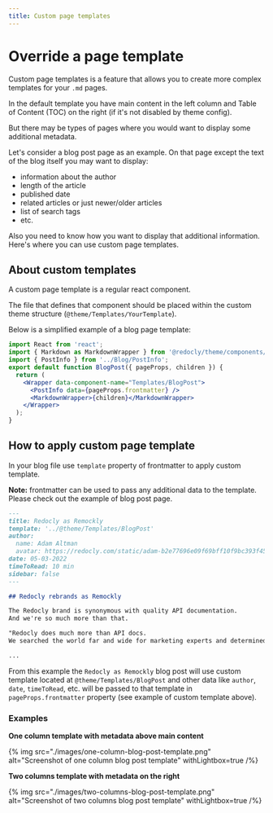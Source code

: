 ```yaml
---
title: Custom page templates
---
```


# Override a page template

Custom page templates is a feature that allows you to create more complex templates for your `.md` pages.

In the default template you have main content in the left column and Table of Content (TOC) on the right (if it's not disabled by theme config).

But there may be types of pages where you would want to display some additional metadata.

Let's consider a blog post page as an example. On that page except the text of the blog itself you may want to display:

- information about the author
- length of the article
- published date
- related articles or just newer/older articles
- list of search tags
- etc.

Also you need to know how you want to display that additional information.
Here's where you can use custom page templates.

## About custom templates

A custom page template is a regular react component.

The file that defines that component should be placed within the custom theme structure (`@theme/Templates/YourTemplate`).

Below is a simplified example of a blog page template:

```jsx
import React from 'react';
import { Markdown as MarkdownWrapper } from '@redocly/theme/components/Markdown/Markdown';
import { PostInfo } from '../Blog/PostInfo';
export default function BlogPost({ pageProps, children }) {
  return (
    <Wrapper data-component-name="Templates/BlogPost">
      <PostInfo data={pageProps.frontmatter} />
      <MarkdownWrapper>{children}</MarkdownWrapper>
    </Wrapper>
  );
}
```

## How to apply custom page template

In your blog file use `template` property of frontmatter to apply custom template.

**Note:** frontmatter can be used to pass any additional data to the template.
Please check out the example of blog post page.

```md
---
title: Redocly as Remockly
template: '../@theme/Templates/BlogPost'
author:
  name: Adam Altman
  avatar: https://redocly.com/static/adam-b2e77696e09f69bff10f9bc393f45249.png
date: 05-03-2022
timeToRead: 10 min
sidebar: false
---

## Redocly rebrands as Remockly

The Redocly brand is synonymous with quality API documentation.
And we're so much more than that.

"Redocly does much more than API docs.
We searched the world far and wide for marketing experts and determined the fastest way to communicate the breadth of our offering is to rename the company," said co-founder and CTO Roman Hotsiy.

...
```

From this example the `Redocly as Remockly` blog post will use custom template located at `@theme/Templates/BlogPost` and other data like `author`, `date`, `timeToRead`, etc. will be passed to that template in `pageProps.frontmatter` property (see example of custom template above).

### Examples

**One column template with metadata above main content**

{% img
  src="./images/one-column-blog-post-template.png"
  alt="Screenshot of one column blog post template"
  withLightbox=true
/%}

**Two columns template with metadata on the right**

{% img
  src="./images/two-columns-blog-post-template.png"
  alt="Screenshot of two columns blog post template"
  withLightbox=true
/%}
